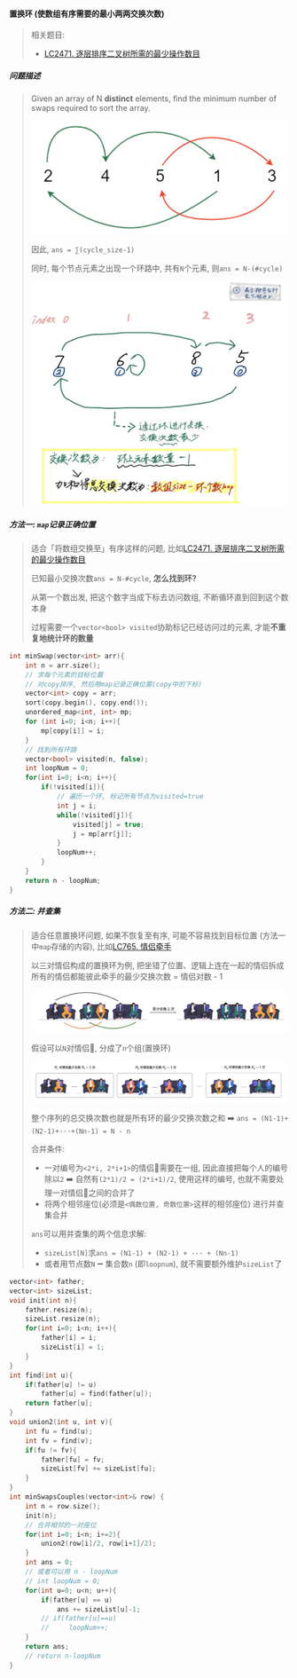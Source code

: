 #### 置换环 (使数组有序需要的最小两两交换次数)

> 相关题目: 
> - [LC2471. 逐层排序二叉树所需的最少操作数目](/workspace/2471.%20%E9%80%90%E5%B1%82%E6%8E%92%E5%BA%8F%E4%BA%8C%E5%8F%89%E6%A0%91%E6%89%80%E9%9C%80%E7%9A%84%E6%9C%80%E5%B0%91%E6%93%8D%E4%BD%9C%E6%95%B0%E7%9B%AE.cpp)

##### 问题描述
> Given an array of N **distinct** elements, find the minimum number of swaps required to sort the array.
>
> ![置换环](/appendix/%E7%BD%AE%E6%8D%A2%E7%8E%AF-1.png)
> 
> 因此, `ans = ∑(cycle_size-1)`
>
> 同时, 每个节点元素之出现一个环路中, 共有`N`个元素, 则`ans = N-(#cycle)`
> 
> ![置换环-cn](/appendix/%E7%BD%AE%E6%8D%A2%E7%8E%AF.png)


##### 方法一: `map`记录正确位置

> 适合「将数组交换至」有序这样的问题, 比如[LC2471. 逐层排序二叉树所需的最少操作数目](/workspace/2471.%20%E9%80%90%E5%B1%82%E6%8E%92%E5%BA%8F%E4%BA%8C%E5%8F%89%E6%A0%91%E6%89%80%E9%9C%80%E7%9A%84%E6%9C%80%E5%B0%91%E6%93%8D%E4%BD%9C%E6%95%B0%E7%9B%AE.cpp)
> 
> 已知最小交换次数`ans = N-#cycle`, **怎么找到环?**
> 
> 从第一个数出发, 把这个数字当成下标去访问数组, 不断循环直到回到这个数本身
>
> 过程需要一个`vector<bool> visited`协助标记已经访问过的元素, 才能**不重复地统计环的数量**

```CPP
int minSwap(vector<int> arr){
    int n = arr.size();
    // 求每个元素的目标位置
    // 对copy排序, 然后用map记录正确位置(copy中的下标)
    vector<int> copy = arr;
    sort(copy.begin(), copy.end());
    unordered_map<int, int> mp;
    for (int i=0; i<n; i++){
        mp[copy[i]] = i;
    }
    // 找到所有环路
    vector<bool> visited(n, false);
    int loopNum = 0;
    for(int i=0; i<n; i++){
        if(!visited[i]){
            // 遍历一个环, 标记所有节点为visited=true
            int j = i;
            while(!visited[j]){
                visited[j] = true;
                j = mp[arr[j]];
            }
            loopNum++;
        }
    }
    return n - loopNum;
}
```

##### 方法二: 并查集

> 适合任意置换环问题, 如果不恢复至有序, 可能不容易找到目标位置 (方法一中`map`存储的内容), 比如[LC765. 情侣牵手](/workspace/765.%E6%83%85%E4%BE%A3%E7%89%B5%E6%89%8B.cpp)
>
> 以三对情侣构成的置换环为例, 把坐错了位置、逻辑上连在一起的情侣拆成所有的情侣都能彼此牵手的最少交换次数 = 情侣对数 - 1
> 
> ![LC765-1](/appendix/LC765-1.png)
> 
> 假设可以`N`对情侣👫, 分成了`n`个组(置换环)
> 
> ![LC765-2](/appendix/LC765-2.png)
>
> 整个序列的总交换次数也就是所有环的最少交换次数之和 ➡️ `ans = (N1-1)+(N2-1)+···+(Nn-1) = N - n`
>
> 合并条件: 
> - 一对编号为`<2*i, 2*i+1>`的情侣👫需要在一组, 因此直接把每个人的编号除以`2` ➡️ 自然有`(2*1)/2 = (2*i+1)/2`, 使用这样的编号, 也就不需要处理一对情侣👫之间的合并了
> - 将两个相邻座位(必须是`<偶数位置, 奇数位置>`这样的相邻座位) 进行并查集合并
> 
> `ans`可以用并查集的两个信息求解:
> - `sizeList[N]`求`ans = (N1-1) + (N2-1) + ··· + (Nn-1)`
> - 或者用节点数`N` ➖ 集合数`n` (即`loopnum`), 就不需要额外维护`sizeList`了

```CPP
vector<int> father;
vector<int> sizeList;
void init(int n){
    father.resize(n);
    sizeList.resize(n);
    for(int i=0; i<n; i++){
        father[i] = i;
        sizeList[i] = 1;
    }
}
int find(int u){
    if(father[u] != u)
        father[u] = find(father[u]);
    return father[u];
}
void union2(int u, int v){
    int fu = find(u);
    int fv = find(v);
    if(fu != fv){
        father[fu] = fv;
        sizeList[fv] += sizeList[fu];
    }
}
int minSwapsCouples(vector<int>& row) {
    int n = row.size();
    init(n);
    // 合并相邻的一对座位
    for(int i=0; i<n; i+=2){
        union2(row[i]/2, row[i+1]/2);
    }
    int ans = 0;
    // 或者可以用 n - loopNum
    // int loopNum = 0;
    for(int u=0; u<n; u++){
        if(father[u] == u)
            ans += sizeList[u]-1;
        // if(father[u]==u)
        //     loopNum++;
    }
    return ans;
    // return n-loopNum
}
```